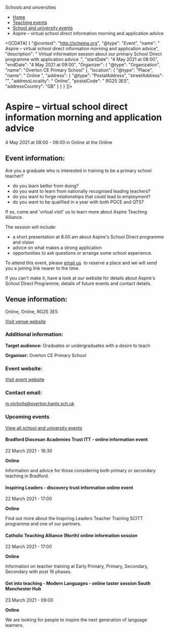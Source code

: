 Schools and universities

*   [Home](/)
*   [Teaching events](/teaching-events)
*   [School and university events](/teaching-events/training-provider-events)
*   Aspire – virtual school direct information morning and application advice

<!\[CDATA\[ { "@context": "http://schema.org", "@type": "Event", "name": " Aspire – virtual school direct information morning and application advice", "description": " Virtual information session about our primary School Direct programme with application advice .", "startDate": "4 May 2021 at 08:00", "endDate": "4 May 2021 at 09:00", "Organizer": { "@type": "Organization", "name": "Overton CE Primary School" }, "location": { "@type": "Place", "name": " Online ", "address": { "@type": "PostalAddress", "streetAddress": "", "addressLocality": " Online", "postalCode": " RG25 3ES", "addressCountry": "GB" } } } \]\]>

Aspire – virtual school direct information morning and application advice
=========================================================================

4 May 2021 at 08:00 - 09:00 in Online at the Online

Event information:
------------------

Are you a graduate who is interested in training to be a primary school teacher?

*   do you learn better from doing?
*   do you want to learn from nationally recognised leading teachers?
*   do you want to forge relationships that could lead to employment?
*   do you want to be qualified in a year with both PGCE and QTS?

If so, come and 'virtual visit' us to learn more about Aspire Teaching Alliance.

The session will include:

*   a short presentation at 8.00 am about Aspire's School Direct programme and vision
*   advice on what makes a strong application
*   opportunities to ask questions or arrange some school experience. 

To attend this event, please [email us](mailto:aspire@overton.hants.sch.uk)  to reserve a place and we will send you a joining link nearer to the time.

If you can't make it, have a look at our website for details about Aspire's School Direct Programme, details of future events and contact details.

Venue information:
------------------

Online, Online, RG25 3ES

[Visit venue website](https://www.overtonprimary.co.uk/ "Online")

### Additional information:

**Target audience:** Graduates or undergraduates with a desire to teach

**Organiser:** Overton CE Primary School

### Event website:

[Visit event website](https://www.overtonprimary.co.uk/)

### Contact email:

[m.nicholls@overton.hants.sch.uk](mailto:m.nicholls@overton.hants.sch.uk)

### Upcoming events

[View all school and university events](/teaching-events/training-provider-events)

[](/teaching-events/training-provider-events/210322-bradford-diocesan-academies-trust-itt-online-information-event)

#### Bradford Diocesan Academies Trust ITT - online information event

22 March 2021 - 16:30

**Online**

Information and advice for those considering both primary or secondary teaching in Bradford.

[](/teaching-events/training-provider-events/210322-inspiring-leaders-discovery-trust-information-online-event)

#### Inspiring Leaders - discovery trust information online event

22 March 2021 - 17:00

**Online**

Find out more about the Inspiring Leaders Teacher Training SCITT programme and one of our partners.

[](/teaching-events/training-provider-events/210322-catholic-teaching-alliance-north-online-information-session)

#### Catholic Teaching Alliance (North) online information session

22 March 2021 - 17:00

**Online**

Information on teacher training at Early Primary, Primary, Secondary, Secondary with post 16 phases.

[](/teaching-events/training-provider-events/210323-get-into-teaching-modern-languages-online-taster-session-south-manchester-hub)

#### Get into teaching - Modern Languages - online taster session South Manchester Hub

23 March 2021 - 09:00

**Online**

We are looking for people to inspire the next generation of language learners.